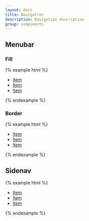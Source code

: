 ```yaml
---
layout: docs
title: Navigation
description: Navigation description
group: components
---
```


<h2>Menubar</h2>

<h3>Fill</h3>
{% example html %}
<nav>
   <ul class="env-nav env-nav--menubar env-nav--fill" role="menubar">
      <li class="env-nav__item" role="none">
         <a class="env-nav__link" role="menu-item" href="#">Item</a>
      </li>
      <li class="env-nav__item" role="none">
         <a class="env-nav__link env-nav__link--active" role="menu-item" href="#">Item</a>
      </li>
      <li class="env-nav__item" role="none">
         <a class="env-nav__link" role="menu-item" href="#">Item</a>
      </li>
   </ul>
</nav>
{% endexample %}

<h3>Border</h3>
{% example html %}
<nav>
   <ul class="env-nav env-nav--menubar env-nav--border" role="menubar">
      <li class="env-nav__item" role="none">
         <a class="env-nav__link" role="menu-item" href="#">Item</a>
      </li>
      <li class="env-nav__item" role="none">
         <a class="env-nav__link env-nav__link--active" role="menu-item" href="#">Item</a>
      </li>
      <li class="env-nav__item" role="none">
         <a class="env-nav__link" role="menu-item" href="#">Item</a>
      </li>
   </ul>
</nav>
{% endexample %}

<h2>Sidenav</h2>
{% example html %}
<nav>
   <ul class="env-nav env-nav--sidenav" role="menu">
      <li class="env-nav__item" role="none">
         <a class="env-nav__link" role="menu-item" href="#">Item</a>
      </li>
      <li class="env-nav__item" role="none">
         <a class="env-nav__link env-nav__link--active" role="menu-item" href="#">Item</a>
      </li>
      <li class="env-nav__item" role="none">
         <a class="env-nav__link" role="menu-item" href="#">Item</a>
      </li>
   </ul>
</nav>
{% endexample %}
